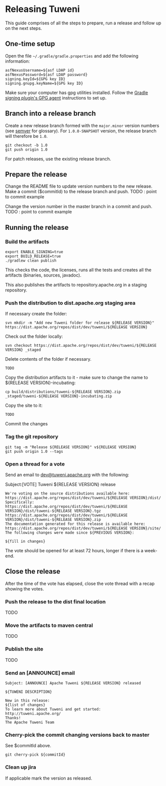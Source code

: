 # Releasing Tuweni

This guide comprises of all the steps to prepare, run a release and follow up on the next steps.

## One-time setup

Open the file `~/.gradle/gradle.properties` and add the following information:

```
asfNexusUsername=${asf LDAP id}
asfNexusPassword=${asf LDAP password}
signing.keyId=${GPG key ID}
signing.gnupg.keyName=${GPG key ID}
```

Make sure your computer has gpg utilities installed. Follow the [Gradle signing plugin's GPG agent](https://docs.gradle.org/current/userguide/signing_plugin.html#sec:using_gpg_agent) instructions to set up.

## Branch into a release branch

Create a new release branch formed with the `major.minor` version numbers (see [semver](https://semver.org/) for glossary). For `1.0.0-SNAPSHOT` version, the release branch will therefore be `1.0`.

```
git checkout -b 1.0
git push origin 1.0
```

For patch releases, use the existing release branch.

## Prepare the release

Change the README file to update version numbers to the new release. Make a commit ($commitId) to the release branch and push.
TODO : point to commit example

Change the version number in the master branch in a commit and push.
TODO : point to commit example

## Running the release

### Build the artifacts

```
export ENABLE_SIGNING=true
export BUILD_RELEASE=true
./gradlew clean publish
```

This checks the code, the licenses, runs all the tests and creates all the artifacts (binaries, sources, javadoc).

This also publishes the artifacts to repository.apache.org in a staging repository.

### Push the distribution to dist.apache.org staging area

If necessary create the folder:
```
svn mkdir -m "Add new Tuweni folder for release ${RELEASE VERSION}" https://dist.apache.org/repos/dist/dev/tuweni/${RELEASE VERSION}
```

Check out the folder locally:
```
svn checkout https://dist.apache.org/repos/dist/dev/tuweni/${RELEASE VERSION} _staged
```

Delete contents of the folder if necessary.
```
TODO
```

Copy the distribution artifacts to it - make sure to change the name to ${RELEASE VERSION}-incubating:

```
cp build/distributions/tuweni-${RELEASE VERSION}.zip _staged/tuweni-${RELEASE VERSION}-incubating.zip
```

Copy the site to it:
```
TODO
```

Commit the changes

### Tag the git repository

```
git tag -m "Release ${RELEASE VERSION}" v${RELEASE VERSION}
git push origin 1.0 --tags
```

### Open a thread for a vote

Send an email to dev@tuweni.apache.org with the following:

Subject:[VOTE] Tuweni ${RELEASE VERSION} release
```
We're voting on the source distributions available here:
https://dist.apache.org/repos/dist/dev/tuweni/${RELEASE VERSION}/dist/
Specifically:
https://dist.apache.org/repos/dist/dev/tuweni/${RELEASE VERSION}/dist/tuweni-${RELEASE VERSION}.tgz
https://dist.apache.org/repos/dist/dev/tuweni/${RELEASE VERSION}/dist/tuweni-${RELEASE VERSION}.zip
The documentation generated for this release is available here:
https://dist.apache.org/repos/dist/dev/tuweni/${RELEASE VERSION}/site/
The following changes were made since ${PREVIOUS VERSION}:

${fill in changes}

```

The vote should be opened for at least 72 hours, longer if there is a week-end.

## Close the release

After the time of the vote has elapsed, close the vote thread with a recap showing the votes.

### Push the release to the dist final location

TODO

### Move the artifacts to maven central

TODO

### Publish the site

TODO

### Send an [ANNOUNCE] email

```
Subject: [ANNOUNCE] Apache Tuweni ${RELEASE VERSION} released

${TUWENI DESCRIPTION}

New in this release:
${list of changes}
To learn more about Tuweni and get started:
http://tuweni.apache.org/
Thanks!
The Apache Tuweni Team
```

### Cherry-pick the commit changing versions back to master

See $commitId above.

```
git cherry-pick ${commitId}
```

### Clean up jira

If applicable mark the version as released.
